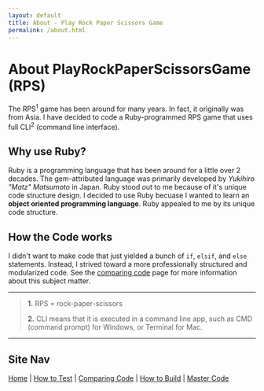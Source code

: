 ```yaml
---
layout: default
title: About - Play Rock Paper Scissors Game
permalink: /about.html
---
```


# About PlayRockPaperScissorsGame (RPS)

The RPS<sup>1</sup> game has been around for many years. In fact, it originally was from Asia. 
I have decided to code a Ruby-programmed RPS game that uses full CLI<sup>2</sup> (command line interface).

## Why use Ruby?

Ruby is a programming language that has been around for a little over 2 decades. The gem-attributed language was primarily developed by *Yukihiro "Matz" Matsumoto* in Japan. Ruby stood out to me because of it's unique code structure design. I decided to use Ruby becuase I wanted to learn an **object oriented programming language**. Ruby appealed to me by its unique code structure. 

## How the Code works

I didn't want to make code that just yielded a bunch of `if`, `elsif`, and `else` statements. Instead, I strived toward a more professionally structured and modularized code. See the [comparing code](Comparing_Code) page for more information about this subject matter.

________

> **1.** RPS = rock-paper-scissors
> 
> **2.** CLI means that it is executed in a command line app, such as CMD (command prompt) for Windows, or Terminal for Mac.

________

## Site Nav

[Home](./) | [How to Test](Testing) | [Comparing Code](Comparing_Code) | [How to Build](How_to_Build) | [Master Code](Code)

